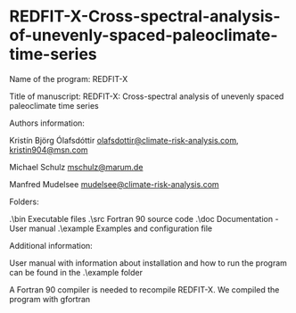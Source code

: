 # REDFIT-X-Cross-spectral-analysis-of-unevenly-spaced-paleoclimate-time-series

Name of the program: REDFIT-X



Title of manuscript: REDFIT-X: Cross-spectral analysis of unevenly spaced paleoclimate time series



Authors information: 

Kristín Björg Ólafsdóttir	olafsdottir@climate-risk-analysis.com, kristin904@msn.com

Michael Schulz			mschulz@marum.de

Manfred Mudelsee		mudelsee@climate-risk-analysis.com



Folders:

.\bin		Executable files
.\src		Fortran 90 source code
.\doc		Documentation - User manual
.\example 	Examples and configuration file




Additional information:

User manual with information about installation and how to run the program can be found in the .\example folder 

A Fortran 90 compiler is needed to recompile REDFIT-X. We compiled the program with gfortran 
